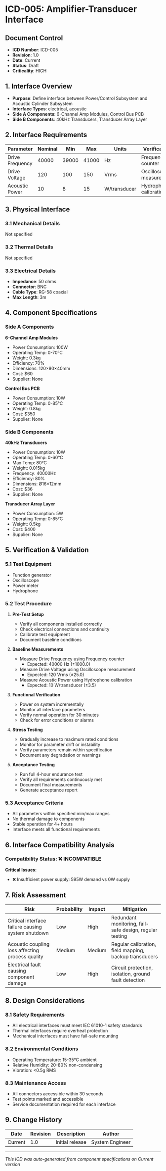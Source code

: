 # ICD-005: Amplifier-Transducer Interface

## Document Control
- **ICD Number**: ICD-005
- **Revision**: 1.0
- **Date**: Current
- **Status**: Draft
- **Criticality**: HIGH

## 1. Interface Overview
- **Purpose**: Define interface between Power/Control Subsystem and Acoustic Cylinder Subsystem
- **Interface Types**: electrical, acoustic
- **Side A Components**: 6-Channel Amp Modules, Control Bus PCB
- **Side B Components**: 40kHz Transducers, Transducer Array Layer

## 2. Interface Requirements

| Parameter | Nominal | Min | Max | Units | Verification |
|-----------|---------|-----|-----|-------|--------------|
| Drive Frequency | 40000 | 39000 | 41000 | Hz | Frequency counter |
| Drive Voltage | 120 | 100 | 150 | Vrms | Oscilloscope measurement |
| Acoustic Power | 10 | 8 | 15 | W/transducer | Hydrophone calibration |

## 3. Physical Interface

### 3.1 Mechanical Details
Not specified

### 3.2 Thermal Details
Not specified

### 3.3 Electrical Details
- **Impedance**: 50 ohms
- **Connector**: BNC
- **Cable Type**: RG-58 coaxial
- **Max Length**: 3m

## 4. Component Specifications

### Side A Components
**6-Channel Amp Modules**
- Power Consumption: 100W
- Operating Temp: 0-70°C
- Weight: 0.3kg
- Efficiency: 70%
- Dimensions: 120×80×40mm
- Cost: $60
- Supplier: None

**Control Bus PCB**
- Power Consumption: 10W
- Operating Temp: 0-85°C
- Weight: 0.8kg
- Cost: $350
- Supplier: None


### Side B Components
**40kHz Transducers**
- Power Consumption: 10W
- Operating Temp: 0-60°C
- Max Temp: 80°C
- Weight: 0.015kg
- Frequency: 40000Hz
- Efficiency: 80%
- Dimensions: Ø16×12mm
- Cost: $36
- Supplier: None

**Transducer Array Layer**
- Power Consumption: 5W
- Operating Temp: 0-85°C
- Weight: 0.5kg
- Cost: $400
- Supplier: None


## 5. Verification & Validation

### 5.1 Test Equipment
- Function generator
- Oscilloscope
- Power meter
- Hydrophone

### 5.2 Test Procedure
1. **Pre-Test Setup**
   - Verify all components installed correctly
   - Check electrical connections and continuity
   - Calibrate test equipment
   - Document baseline conditions

2. **Baseline Measurements**
   - Measure Drive Frequency using Frequency counter
     * Expected: 40000 Hz (±1000.0)
   - Measure Drive Voltage using Oscilloscope measurement
     * Expected: 120 Vrms (±25.0)
   - Measure Acoustic Power using Hydrophone calibration
     * Expected: 10 W/transducer (±3.5)

3. **Functional Verification**
   - Power on system incrementally
   - Monitor all interface parameters
   - Verify normal operation for 30 minutes
   - Check for error conditions or alarms

4. **Stress Testing**
   - Gradually increase to maximum rated conditions
   - Monitor for parameter drift or instability
   - Verify parameters remain within specification
   - Document any degradation or warnings

5. **Acceptance Testing**
   - Run full 4-hour endurance test
   - Verify all requirements continuously met
   - Document final measurements
   - Generate acceptance report

### 5.3 Acceptance Criteria
- All parameters within specified min/max ranges
- No thermal damage to components
- Stable operation for 4+ hours
- Interface meets all functional requirements

## 6. Interface Compatibility Analysis
### Compatibility Status: ❌ INCOMPATIBLE

**Critical Issues:**
- ❌ Insufficient power supply: 595W demand vs 0W supply



## 7. Risk Assessment
| Risk | Probability | Impact | Mitigation |
|------|-------------|--------|------------|
| Critical interface failure causing system shutdown | Low | High | Redundant monitoring, fail-safe design, regular testing |
| Acoustic coupling loss affecting process quality | Medium | Medium | Regular calibration, field mapping, backup transducers |
| Electrical fault causing component damage | Low | High | Circuit protection, isolation, ground fault detection |


## 8. Design Considerations

### 8.1 Safety Requirements
- All electrical interfaces must meet IEC 61010-1 safety standards
- Thermal interfaces require overheat protection
- Mechanical interfaces must have fail-safe mounting

### 8.2 Environmental Conditions
- Operating Temperature: 15-35°C ambient
- Relative Humidity: 20-80% non-condensing
- Vibration: <0.5g RMS

### 8.3 Maintenance Access
- All connectors accessible within 30 seconds
- Test points marked and accessible
- Service documentation required for each interface

## 9. Change History
| Date | Revision | Description | Author |
|------|----------|-------------|--------|
| Current | 1.0 | Initial release | System Engineer |

---
*This ICD was auto-generated from component specifications on Current version*
